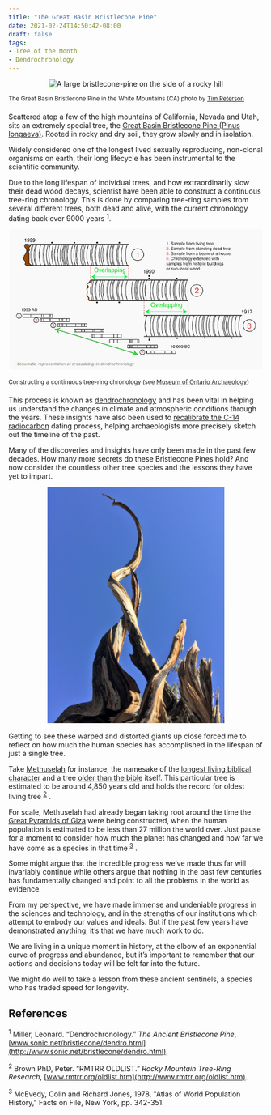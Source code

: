 ```yaml
---
title: "The Great Basin Bristlecone Pine"
date: 2021-02-24T14:50:42-08:00
draft: false
tags:
- Tree of the Month
- Dendrochronology
---
```


<p align="center"><img src="/images/bristlecone_pine_unsplash.jpg" alt="A large bristlecone-pine on the side of a rocky hill" width="1000"></p>

<sup>The Great Basin Bristlecone Pine in the White Mountains (CA) photo by [Tim Peterson](https://unsplash.com/@stp_com)</sup>


Scattered atop a few of the high mountains of California, Nevada and Utah, sits an extremely special tree, the [Great Basin Bristlecone Pine (Pinus longaeva)](https://en.wikipedia.org/wiki/Pinus_longaeva). Rooted in rocky and dry soil, they grow slowly and in isolation. 

Widely considered one of the longest lived sexually reproducing, non-clonal organisms on earth, their long lifecycle has been instrumental to the scientific community. 

Due to the long lifespan of individual trees, and how extraordinarily slow their dead wood decays, scientist have been able to construct a continuous tree-ring chronology. This is done by comparing tree-ring samples from several different trees, both dead and alive, with the current chronology dating back over 9000 years <sup>[1](#references)</sup>.

<p align="center"><img src="/images/dendrochronology.jpg" alt="Diagram explaining how tree rings from different trees match up to create a timeline" width="500"></p>

<sup>Constructing a continuous tree-ring chronology (see [Museum of Ontario Archaeology](https://archaeologymuseum.ca/dendrochronology-tree-ring-dating/))</sup>

This process is known as [dendrochronology](https://en.wikipedia.org/wiki/Dendrochronology) and has been vital in helping us understand the changes in climate and atmospheric conditions through the years. These insights have also been used to [recalibrate the C-14 radiocarbon](https://en.wikipedia.org/wiki/Radiocarbon_dating#Calibration) dating process, helping archaeologists more precisely sketch out the timeline of the past.

Many of the discoveries and insights have only been made in the past few decades. How many more secrets do these Bristlecone Pines hold? And now consider the countless other tree species and the lessons they have yet to impart.


<p align="center"><img src="/images/bristlecone_pine_twisting.jpg" alt="A twisted bristlecone-pine branch against a blue sky" width="350"></p>

Getting to see these warped and distorted giants up close forced me to reflect on how much the human species has accomplished in the lifespan of just a single tree. 

Take [Methuselah](https://en.wikipedia.org/wiki/Methuselah_(tree)) for instance, the namesake of the [longest living biblical character](https://en.wikipedia.org/wiki/Methuselah) and a tree [older than the bible](https://en.wikipedia.org/wiki/Dating_the_Bible) itself. This particular tree is estimated to be around 4,850 years old and holds the record for oldest living tree
<sup>[2](#references)</sup>
. 

For scale, Methuselah had already began taking root around the time the [Great Pyramids of Giza](https://en.wikipedia.org/wiki/Great_Pyramid_of_Giza) were being constructed, when the human population is estimated to be less than 27 million the world over. Just pause for a moment to consider how much the planet has changed and how far we have come as a species in that time
<sup>[3](#references)</sup>
.

Some might argue that the incredible progress we’ve made thus far will invariably continue while others argue that nothing in the past few centuries has fundamentally changed and point to all the problems in the world as evidence. 

From my perspective, we have made immense and undeniable progress in the sciences and technology, and in the strengths of our institutions which attempt to embody our values and ideals. But if the past few years have demonstrated anything, it’s that we have much work to do. 

We are living in a unique moment in history, at the elbow of an exponential curve of progress and abundance, but it’s important to remember that our actions and decisions today will be felt far into the future. 

We might do well to take a lesson from these ancient sentinels, a species who has traded speed for longevity. 

## References

<sup>1</sup>
Miller, Leonard. “Dendrochronology.” _The Ancient Bristlecone Pine_, [www.sonic.net/bristlecone/dendro.html](http://www.sonic.net/bristlecone/dendro.html).


<sup>2</sup>
Brown PhD, Peter. “RMTRR OLDLIST.” _Rocky Mountain Tree-Ring Research_, [www.rmtrr.org/oldlist.htm](http://www.rmtrr.org/oldlist.htm).


<sup>3</sup>
McEvedy, Colin and Richard Jones, 1978, "Atlas of World Population History," Facts on File, New York, pp. 342-351.